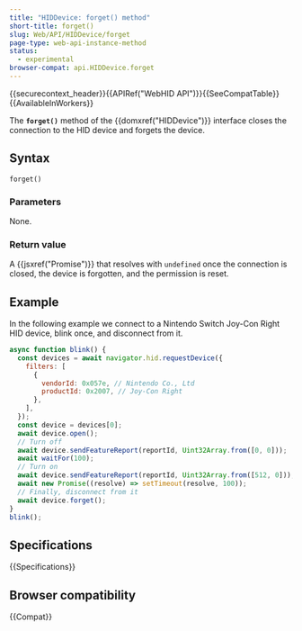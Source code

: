 ```yaml
---
title: "HIDDevice: forget() method"
short-title: forget()
slug: Web/API/HIDDevice/forget
page-type: web-api-instance-method
status:
  - experimental
browser-compat: api.HIDDevice.forget
---
```


{{securecontext_header}}{{APIRef("WebHID API")}}{{SeeCompatTable}}{{AvailableInWorkers}}

The **`forget()`** method of the {{domxref("HIDDevice")}} interface closes the connection to the HID device and forgets the device.

## Syntax

```js-nolint
forget()
```

### Parameters

None.

### Return value

A {{jsxref("Promise")}} that resolves with `undefined` once the connection is closed, the device is forgotten, and the permission is reset.

## Example

In the following example we connect to a Nintendo Switch Joy-Con Right HID device, blink once, and disconnect from it.

```js
async function blink() {
  const devices = await navigator.hid.requestDevice({
    filters: [
      {
        vendorId: 0x057e, // Nintendo Co., Ltd
        productId: 0x2007, // Joy-Con Right
      },
    ],
  });
  const device = devices[0];
  await device.open();
  // Turn off
  await device.sendFeatureReport(reportId, Uint32Array.from([0, 0]));
  await waitFor(100);
  // Turn on
  await device.sendFeatureReport(reportId, Uint32Array.from([512, 0]));
  await new Promise((resolve) => setTimeout(resolve, 100));
  // Finally, disconnect from it
  await device.forget();
}
blink();
```

## Specifications

{{Specifications}}

## Browser compatibility

{{Compat}}
